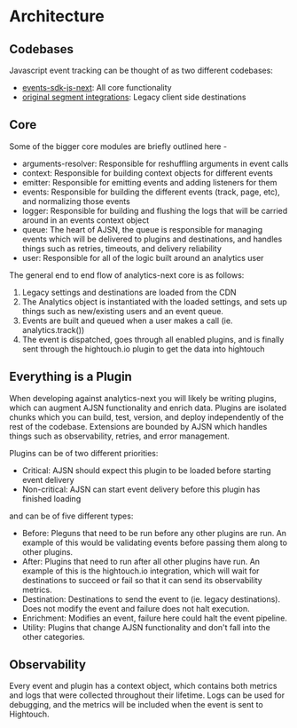 # Architecture

## Codebases

Javascript event tracking can be thought of as two different codebases:

- [events-sdk-js-next](https://github.com/ht-sdks/events-sdk-js-next): All core functionality
- [original segment integrations](https://github.com/segmentio/analytics.js-integrations): Legacy client side destinations

## Core

Some of the bigger core modules are briefly outlined here -

- arguments-resolver: Responsible for reshuffling arguments in event calls
- context: Responsible for building context objects for different events
- emitter: Responsible for emitting events and adding listeners for them
- events: Responsible for building the different events (track, page, etc), and normalizing those events
- logger: Responsible for building and flushing the logs that will be carried around in an events context object
- queue: The heart of AJSN, the queue is responsible for managing events which will be delivered to plugins and destinations, and handles things such as retries, timeouts, and delivery reliability
- user: Responsible for all of the logic built around an analytics user

The general end to end flow of analytics-next core is as follows:

1. Legacy settings and destinations are loaded from the CDN
2. The Analytics object is instantiated with the loaded settings, and sets up things such as new/existing users and an event queue.
3. Events are built and queued when a user makes a call (ie. analytics.track())
4. The event is dispatched, goes through all enabled plugins, and is finally sent through the hightouch.io plugin to get the data into hightouch

## Everything is a Plugin

When developing against analytics-next you will likely be writing plugins, which can augment AJSN functionality and enrich data. Plugins are isolated chunks which you can build, test, version, and deploy independently of the rest of the codebase. Extensions are bounded by AJSN which handles things such as observability, retries, and error management.

Plugins can be of two different priorities:

- Critical: AJSN should expect this plugin to be loaded before starting event delivery
- Non-critical: AJSN can start event delivery before this plugin has finished loading

and can be of five different types:

- Before: Pleguns that need to be run before any other plugins are run. An example of this would be validating events before passing them along to other plugins.
- After: Plugins that need to run after all other plugins have run. An example of this is the hightouch.io integration, which will wait for destinations to succeed or fail so that it can send its observability metrics.
- Destination: Destinations to send the event to (ie. legacy destinations). Does not modify the event and failure does not halt execution.
- Enrichment: Modifies an event, failure here could halt the event pipeline.
- Utility: Plugins that change AJSN functionality and don't fall into the other categories.

## Observability

Every event and plugin has a context object, which contains both metrics and logs that were collected throughout their lifetime. Logs can be used for debugging, and the metrics will be included when the event is sent to Hightouch.
